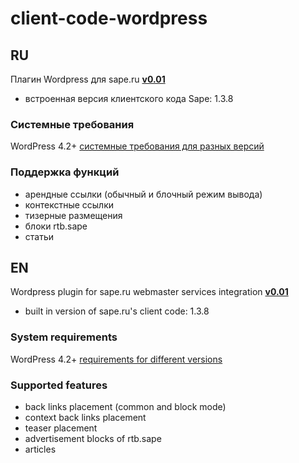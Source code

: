 # client-code-wordpress

## RU

Плагин Wordpress для sape.ru **[v0.01](https://github.com/sape-ru/client-code-wordpress/blob/v0.01/plugin/saperu-integration-v0.01.zip)**

- встроенная версия клиентского кода Sape: 1.3.8

### Системные требования
WordPress  4.2+ [системные требования для разных версий](https://wordpress.org/about/requirements/)

### Поддержка функций
- арендные ссылки (обычный и блочный режим вывода)
- контекстные ссылки
- тизерные размещения
- блоки rtb.sape
- статьи

## EN

Wordpress plugin for sape.ru webmaster services integration **[v0.01](https://github.com/sape-ru/client-code-wordpress/blob/v0.01/plugin/saperu-integration-v0.01.zip)**
- built in version of sape.ru's client code: 1.3.8

### System requirements
WordPress  4.2+ [requirements for different versions](https://wordpress.org/about/requirements/) 

### Supported features
- back links placement (common and block mode)
- context back links placement
- teaser placement
- advertisement blocks of rtb.sape
- articles